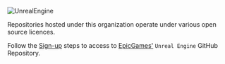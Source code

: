 ![UnrealEngine](https://avatars.githubusercontent.com/u/161372141?s=400&u=7ec68094c5020c7d758bc9d9ce023cb86c21fb80&v=4)

Repositories hosted under this organization operate under various open source licences.

Follow the [Sign-up](https://www.github.com/EpicGames/SignUp) steps to access to [EpicGames'](https://www.github.com/EpicGames/) `Unreal Engine` GitHub Repository.